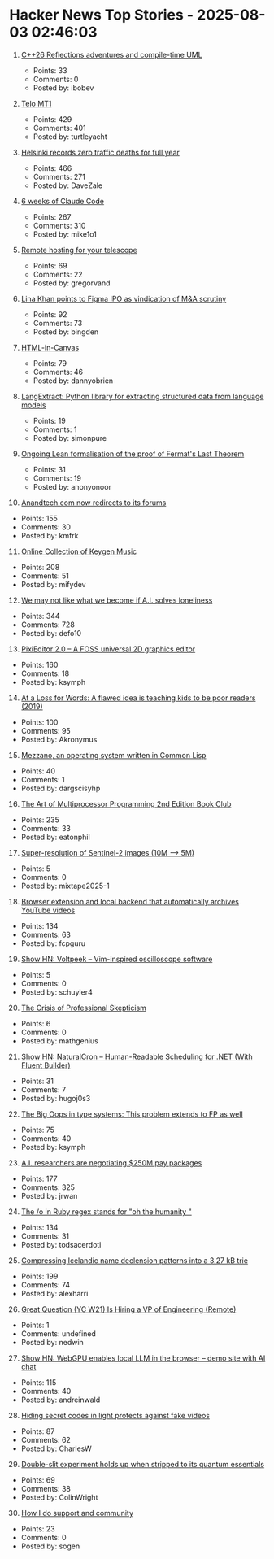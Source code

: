 # Hacker News Top Stories - 2025-08-03 02:46:03

1. [C++26 Reflections adventures and compile-time UML](https://www.reachablecode.com/2025/07/31/c26-reflections-adventures-compile-time-uml/)
   - Points: 33
   - Comments: 0
   - Posted by: ibobev

2. [Telo MT1](https://www.telotrucks.com/)
   - Points: 429
   - Comments: 401
   - Posted by: turtleyacht

3. [Helsinki records zero traffic deaths for full year](https://www.helsinkitimes.fi/finland/finland-news/domestic/27539-helsinki-records-zero-traffic-deaths-for-full-year.html)
   - Points: 466
   - Comments: 271
   - Posted by: DaveZale

4. [6 weeks of Claude Code](https://blog.puzzmo.com/posts/2025/07/30/six-weeks-of-claude-code/)
   - Points: 267
   - Comments: 310
   - Posted by: mike1o1

5. [Remote hosting for your telescope](https://www.sierra-remote.com/)
   - Points: 69
   - Comments: 22
   - Posted by: gregorvand

6. [Lina Khan points to Figma IPO as vindication of M&A scrutiny](https://techcrunch.com/2025/08/02/lina-khan-points-to-figma-ipo-as-vindication-for-ma-scrutiny/)
   - Points: 92
   - Comments: 73
   - Posted by: bingden

7. [HTML-in-Canvas](https://github.com/WICG/html-in-canvas)
   - Points: 79
   - Comments: 46
   - Posted by: dannyobrien

8. [LangExtract: Python library for extracting structured data from language models](https://github.com/google/langextract)
   - Points: 19
   - Comments: 1
   - Posted by: simonpure

9. [Ongoing Lean formalisation of the proof of Fermat's Last Theorem](https://github.com/ImperialCollegeLondon/FLT)
   - Points: 31
   - Comments: 19
   - Posted by: anonyonoor

10. [Anandtech.com now redirects to its forums](https://forums.anandtech.com/)
   - Points: 155
   - Comments: 30
   - Posted by: kmfrk

11. [Online Collection of Keygen Music](https://keygenmusic.tk)
   - Points: 208
   - Comments: 51
   - Posted by: mifydev

12. [We may not like what we become if A.I. solves loneliness](https://www.newyorker.com/magazine/2025/07/21/ai-is-about-to-solve-loneliness-thats-a-problem)
   - Points: 344
   - Comments: 728
   - Posted by: defo10

13. [PixiEditor 2.0 – A FOSS universal 2D graphics editor](https://pixieditor.net/blog/2025/07/30/20-release/)
   - Points: 160
   - Comments: 18
   - Posted by: ksymph

14. [At a Loss for Words: A flawed idea is teaching kids to be poor readers (2019)](https://www.apmreports.org/episode/2019/08/22/whats-wrong-how-schools-teach-reading)
   - Points: 100
   - Comments: 95
   - Posted by: Akronymus

15. [Mezzano, an operating system written in Common Lisp](https://github.com/froggey/Mezzano)
   - Points: 40
   - Comments: 1
   - Posted by: dargscisyhp

16. [The Art of Multiprocessor Programming 2nd Edition Book Club](https://eatonphil.com/2025-art-of-multiprocessor-programming.html)
   - Points: 235
   - Comments: 33
   - Posted by: eatonphil

17. [Super-resolution of Sentinel-2 images (10M –> 5M)](https://github.com/Topping1/L1BSR-GUI)
   - Points: 5
   - Comments: 0
   - Posted by: mixtape2025-1

18. [Browser extension and local backend that automatically archives YouTube videos](https://github.com/andrewarrow/starchive)
   - Points: 134
   - Comments: 63
   - Posted by: fcpguru

19. [Show HN: Voltpeek – Vim-inspired oscilloscope software](https://github.com/schuyler4/voltpeek)
   - Points: 5
   - Comments: 0
   - Posted by: schuyler4

20. [The Crisis of Professional Skepticism](https://mitchhorowitz.substack.com/p/the-crisis-of-professional-skepticism)
   - Points: 6
   - Comments: 0
   - Posted by: mathgenius

21. [Show HN: NaturalCron – Human-Readable Scheduling for .NET (With Fluent Builder)](https://github.com/hugoj0s3/NaturalCron)
   - Points: 31
   - Comments: 7
   - Posted by: hugoj0s3

22. [The Big Oops in type systems: This problem extends to FP as well](https://danieltan.weblog.lol/2025/07/the-big-oops-in-type-systems-this-problem-extends-to-fp-as-well)
   - Points: 75
   - Comments: 40
   - Posted by: ksymph

23. [A.I. researchers are negotiating $250M pay packages](https://www.nytimes.com/2025/07/31/technology/ai-researchers-nba-stars.html)
   - Points: 177
   - Comments: 325
   - Posted by: jrwan

24. [The /o in Ruby regex stands for "oh the humanity "](https://jpcamara.com/2025/08/02/the-o-in-ruby-regex.html)
   - Points: 134
   - Comments: 31
   - Posted by: todsacerdoti

25. [Compressing Icelandic name declension patterns into a 3.27 kB trie](https://alexharri.com/blog/icelandic-name-declension-trie)
   - Points: 199
   - Comments: 74
   - Posted by: alexharri

26. [Great Question (YC W21) Is Hiring a VP of Engineering (Remote)](https://www.ycombinator.com/companies/great-question/jobs/ONBQUqe-vp-of-engineering)
   - Points: 1
   - Comments: undefined
   - Posted by: nedwin

27. [Show HN: WebGPU enables local LLM in the browser – demo site with AI chat](https://andreinwald.github.io/browser-llm/)
   - Points: 115
   - Comments: 40
   - Posted by: andreinwald

28. [Hiding secret codes in light protects against fake videos](https://news.cornell.edu/stories/2025/07/hiding-secret-codes-light-protects-against-fake-videos)
   - Points: 87
   - Comments: 62
   - Posted by: CharlesW

29. [Double-slit experiment holds up when stripped to its quantum essentials](https://news.mit.edu/2025/famous-double-slit-experiment-holds-when-stripped-to-quantum-essentials-0728)
   - Points: 69
   - Comments: 38
   - Posted by: ColinWright

30. [How I do support and community](https://pketh.org/support-community.html)
   - Points: 23
   - Comments: 0
   - Posted by: sogen

